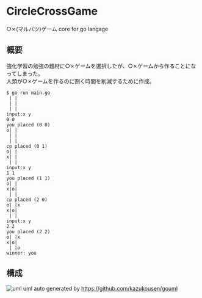 # CircleCrossGame
○✗(マルバツ)ゲーム core for go langage

## 概要
強化学習の勉強の題材に○✗ゲームを選択したが、○✗ゲームから作ることになってしまった。  
人類が○✗ゲームを作るのに割く時間を削減するために作成。

```
$ go run main.go
 | |
 | |
 | |
input:x y
0 0
you placed (0 0)
o| |
 | |
 | |
cp placed (0 1)
o| |
x| |
 | |
input:x y
1 1
you placed (1 1)
o| |
x|o|
 | |
cp placed (2 0)
o| |x
x|o|
 | |
input:x y
2 2
you placed (2 2)
o| |x
x|o|
 | |o
winner: you
```

## 構成
![uml](https://user-images.githubusercontent.com/26806928/124417329-dba6ba00-dd93-11eb-8c23-b596dbec6424.png)
uml auto generated by https://github.com/kazukousen/gouml
